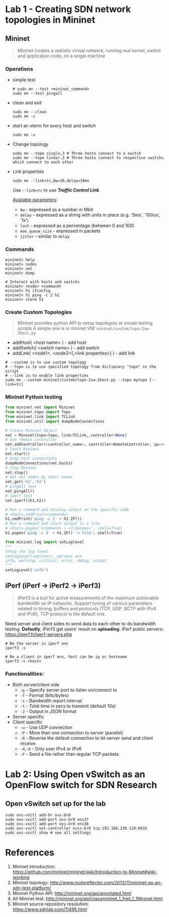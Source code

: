 # Lab 1 - Creating SDN network topologies in Mininet

## Mininet
> Mininet creates a realistic virtual network, running real kernel, switch and application code, on a single machine

### Operations
* simple test
  ```shell
  # sudo mn --test <mininet_command>
  sudo mn --test pingall
  ```
* clean and exit
  ```shell
  sudo mn --clean
  sudo mn -c
  ```
* start an xterm for every host and switch
  ```shell
  sudo mn -x
  ```
* Change topology
  ```shell
  sudo mn --topo single,3 # Three hosts connect to a switch
  sudo mn --topo linear,3 # Three hosts connect to respective switchs which connect to each other
  ```
* Link properties
  ```shell
  sudo mn --link=tc,bw=10,delay=10ms
  ```
  Use `--link=tc` to use ***Traffic Control Link***.

  [Available parameters](http://mininet.org/api/classmininet_1_1link_1_1TCIntf.html):
  * `bw` - expressed as a number in Mbit
  * `delay` - expressed as a string with units in place (e.g. '5ms', '100us', '1s')
  * `lost` - expressed as a percentage (between 0 and 100)
  * `max_queue_size` - expressed in packets
  * `jitter` - similar to `delay`

### Commands
```shell
mininet> help
mininet> nodes
mininet> net
mininet> dump

# Interact with hosts and switchs
mininet> <node> <command>
mininet> h1 ifconfig
mininet> h1 ping -c 2 h2
mininet> xterm h1
```

### Create Custom Topologies
> Mininet provides python API to setup topologies or create testing scripts
A simple one is in mininet VM: `mininet/custom/topo-2sw-2host.py`
* addHost( \<host name> ) - add host
* addSwitch( \<switch name> ) - add switch
* addLink( \<node1>, \<node2>[,\<link properties>] ) - add link
```shell
# --custom is to use custom topology
# --topo is to use specified topology from dictionary "topo" in the script
# --link is to enable link properties
sudo mn --custom mininet/custom/topo-2sw-2host.py --topo mytopo [--link=tc]
```

### Mininet Python testing
```python
from mininet.net import Mininet
from mininet.topo import Topo
from mininet.link import TCLink
from mininet.util import dumpNodeConnections

# Create Mininet object
net = Mininet(topo=topo, link=TCLink,,controller=None)
# Use remote controller
net.addController(<controller_name>, controller=RemoteController, ip=<controller_IP>)
# Start Mininet
net.start()
# Dump host connections
dumpNodeConnections(net.hosts)
# Stop Mininet
net.stop()
# Get net nodes by their names
net.get('h1','h2')
# pingall test
net.pingAll()
# iperf test
net.iperf((h1,h2))

# Run a command and display output on the specific code
# <host>.cmdPrint(<command>)
h1.cmdPrint('ping -c 1' + h2.IP())
# Run a command and store output in a file
# <host>.popen('<command> > <filename>', shell=True)
h2.popen('ping -c 3' + h1.IP() '> file', shell=True)

from mininet.log import setLoglevel
"""
Setup the log level
setLogLevel(<option>), options are
info, warning, critical, error, debug, output
"""
setLogLevel('info')
```

## iPerf (iPerf -> iPerf2 -> iPerf3)
> iPerf3 is a tool for active measurements of the maximum achievable bandwidth on IP networks.
> Support tuning of various parameters related to timing, buffers and protocols (TCP, UDP, SCTP with IPv4 and IPv6), TCP protocol is the default one.

Need server and client sides to send data to each other to do bandwidth testing.
**Defautly**, iPerf3 get users' result on **uploading**.
iPerf public servers: https://iperf.fr/iperf-servers.php

```shell
# Be the server in iperf env
iperf3 -s

# Be a client in iperf env, host can be ip or hostname
iperf3 -c <host>
```

### Functionalities:
* Both server/client side
  * `-p` - Specify server port to listen on/connect to
  * `-f` - Format (bits/bytes)
  * `-i` - Bandwidth report interval
  * `-t` - Total time in secs to transmit (default 10s)
  * `-J` - Output in JSON format
* Server specific
* Client specific
  * `-u` - Use UDP connection
  * `-P` - More than one connection to server (parallel)
  * `-R` - Reverse the default connection to let server send and client receive
  * `-4`,`-6` - Only user IPv4 or IPv6
  * `-F` - Send a file rather than regular TCP packets.

# Lab 2: Using Open vSwitch as an OpenFlow switch for SDN Research

## Open vSwitch set up for the lab
```shell
sudo ovs-vsctl add-br ovs-br0
sudo ovs-vsctl add-port ovs-br0 ens37
sudo ovs-vsctl add-port ovs-br0 ens38
sudo ovs-vsctl set-controller ovss-br0 tcp:192.168.230.129:6633
sudo ovs-vsctl show # see all settings
```

# References
1. Mininet introduction: https://github.com/mininet/mininet/wiki/Introduction-to-Mininet#wiki-working
2. Mininet topology: http://www.routereflector.com/2013/11/mininet-as-an-sdn-test-platform/
3. Mininet Python API: http://mininet.org/api/annotated.html
4. All Mininet test: http://mininet.org/api/classmininet_1_1net_1_1Mininet.html
5. Mininet source repository resolution: https://www.sdnlab.com/11495.html

